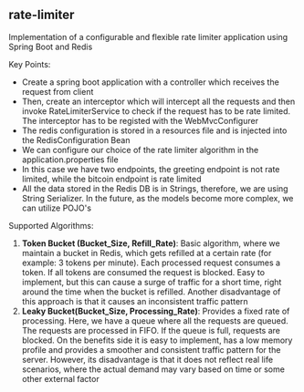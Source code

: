 ## rate-limiter

Implementation of a configurable and flexible rate limiter application using Spring Boot and Redis

Key Points:
* Create a spring boot application with a controller which receives the request from client
* Then, create an interceptor which will intercept all the requests and then invoke RateLimiterService to check if the
  request has to be rate limited. The interceptor has to be registed with the WebMvcConfigurer
* The redis configuration is stored in a resources file and is injected into the RedisConfiguration Bean
* We can configure our choice of the rate limiter algorithm in the application.properties file
* In this case we have two endpoints, the greeting endpoint is not rate limited, while the bitcoin endpoint is rate limited
* All the data stored in the Redis DB is in Strings, therefore, we are using String Serializer. In the future, as the
  models become more complex, we can utilize POJO's

Supported Algorithms:
1. **Token Bucket (Bucket_Size, Refill_Rate)**: Basic algorithm, where we maintain a bucket in Redis, which gets refilled at a certain rate (for example: 3 tokens per minute). Each processed request consumes a token. If all tokens are consumed the request is blocked. Easy to implement,  but this can cause a surge of traffic for a short time, right around the time when the bucket is refilled. Another disadvantage of this approach is that it causes an inconsistent traffic pattern
2. **Leaky Bucket(Bucket_Size, Processing_Rate)**: Provides a fixed rate of processing. Here, we have a queue where all the requests are queued. The requests are processed in FIFO. If the queue is full, requests are blocked. On the benefits side it is easy to implement, has a low memory profile and provides a smoother and consistent traffic pattern for the server. However, its disadvantage is that it does not reflect real life scenarios, where the actual demand may vary based on time or some other external factor

